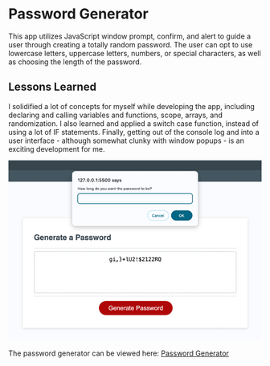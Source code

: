 # Password Generator

This app utilizes JavaScript window prompt, confirm, and alert to guide a user through creating a totally random password. The user can opt to use lowercase letters, uppercase letters, numbers, or special characters, as well as choosing the length of the password.

## Lessons Learned

I solidified a lot of concepts for myself while developing the app, including declaring and calling variables and functions, scope, arrays, and randomization. I also learned and applied a switch case function, instead of using a lot of IF statements. Finally, getting out of the console log and into a user interface - although somewhat clunky with window popups - is an exciting development for me.

![Password Generator screenshot](password-generator-screenshot.jpg)

The password generator can be viewed here: [Password Generator](https://vikboyechko.github.io/password-generator/)